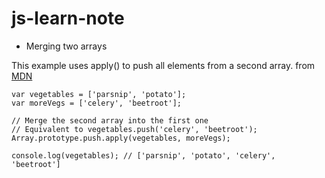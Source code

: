 # js-learn-note

* Merging two arrays

This example uses apply() to push all elements from a second array.
from [MDN](https://developer.mozilla.org/en-US/docs/Web/JavaScript/Reference/Global_Objects/Array/push)
```
var vegetables = ['parsnip', 'potato'];
var moreVegs = ['celery', 'beetroot'];

// Merge the second array into the first one
// Equivalent to vegetables.push('celery', 'beetroot');
Array.prototype.push.apply(vegetables, moreVegs);

console.log(vegetables); // ['parsnip', 'potato', 'celery', 'beetroot']
```
